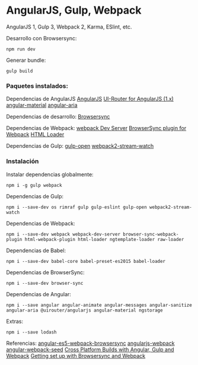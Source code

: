 # AngularJS, Gulp, Webpack
AngularJS 1, Gulp 3, Webpack 2, Karma, ESlint, etc.

Desarrollo con Browsersync:
```shell
npm run dev
```

Generar bundle:
```shell
gulp build
```

### Paquetes instalados:
Dependencias de AngularJS
[AngularJS](https://angularjs.org/)
[UI-Router for AngularJS (1.x)](https://ui-router.github.io/ng1/)
[angular-material](https://www.npmjs.com/package/angular-material)
[angular-aria](https://www.npmjs.com/package/angular-aria)

Dependencias de desarrollo:
[Browsersync](https://www.browsersync.io/)

Dependencias de Webpack:
[webpack Dev Server](https://github.com/webpack/webpack-dev-server)
[BrowserSync plugin for Webpack](https://github.com/Va1/browser-sync-webpack-plugin)
[HTML Loader](https://github.com/webpack-contrib/html-loader)

Dependencias de Gulp:
[gulp-open](https://github.com/stevelacy/gulp-open)
[webpack2-stream-watch](https://www.npmjs.com/package/webpack2-stream-watch)

### Instalación

Instalar dependencias globalmente:
```shell
npm i -g gulp webpack
```

Dependencias de Gulp:
```shell
npm i --save-dev os rimraf gulp gulp-eslint gulp-open webpack2-stream-watch
```

Dependencias de Webpack:
```shell
npm i --save-dev webpack webpack-dev-server browser-sync-webpack-plugin html-webpack-plugin html-loader ngtemplate-loader raw-loader
```

Dependencias de Babel:
```shell
npm i --save-dev babel-core babel-preset-es2015 babel-loader
```

Dependencias de BrowserSync:
```shell
npm i --save-dev browser-sync
```

Dependencias de Angular:
```shell
npm i --save angular angular-animate angular-messages angular-sanitize angular-aria @uirouter/angularjs angular-material ngstorage
```

Extras:
```shell
npm i --save lodash
```

Referencias:
[angular-es5-webpack-browsersync](https://github.com/dotmaike/angular-es5-webpack-browsersync)
[angularjs-webpack](https://github.com/preboot/angularjs-webpack)
[angular-webpack-seed](https://github.com/zxbodya/angular-webpack-seed)
[Cross Platform Builds with Angular, Gulp and Webpack](https://offering.solutions/blog/articles/2016/06/17/cross-platform-builds-with-angular-2-gulp-and-webpack/)
[Getting set up with Browsersync and Webpack](https://gist.github.com/robinrendle/0bb0b9e55fafa1cc0c64ff4b5776df05)
[]()
[]()
[]()
